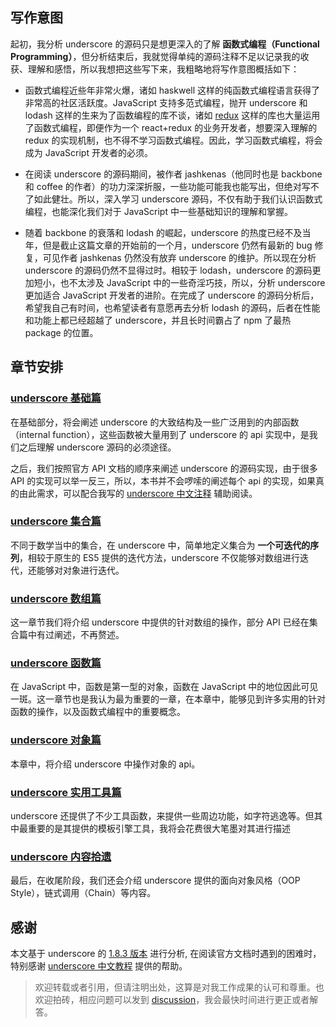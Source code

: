 写作意图
--------

起初，我分析 underscore 的源码只是想更深入的了解 **函数式编程（Functional Programming）**，但分析结束后，我就觉得单纯的源码注释不足以记录我的收获、理解和感悟，所以我想把这些写下来，我粗略地将写作意图概括如下：

-	函数式编程近些年非常火爆，诸如 haskwell 这样的纯函数式编程语言获得了非常高的社区活跃度。JavaScript 支持多范式编程，抛开 underscore 和 lodash 这样的生来为了函数编程的库不谈，诸如 [redux](https://github.com/reactjs/redux) 这样的库也大量运用了函数式编程，即便作为一个 react+redux 的业务开发者，想要深入理解的 redux 的实现机制，也不得不学习函数式编程。因此，学习函数式编程，将会成为 JavaScript 开发者的必须。

-	在阅读 underscore 的源码期间，被作者 jashkenas（他同时也是 backbone 和 coffee 的作者）的功力深深折服，一些功能可能我也能写出，但绝对写不了如此健壮。所以，深入学习 underscore 源码，不仅有助于我们认识函数式编程，也能深化我们对于 JavaScript 中一些基础知识的理解和掌握。

-	随着 backbone 的衰落和 lodash 的崛起，underscore 的热度已经不及当年，但是截止这篇文章的开始前的一个月，underscore 仍然有最新的 bug 修复，可见作者 jashkenas 仍然没有放弃 underscore 的维护。所以现在分析 underscore 的源码仍然不显得过时。相较于 lodash，underscore 的源码更加短小，也不太涉及 JavaScript 中的一些奇淫巧技，所以，分析 underscore 更加适合 JavaScript 开发者的进阶。在完成了 underscore 的源码分析后，希望我自己有时间，也希望读者有意愿再去分析 lodash 的源码，后者在性能和功能上都已经超越了 underscore，并且长时间霸占了 npm 了最热 package 的位置。

章节安排
--------

### [underscore 基础篇](base/README.md)

在基础部分，将会阐述 underscore 的大致结构及一些广泛用到的内部函数（internal function），这些函数被大量用到了 underscore 的 api 实现中，是我们之后理解 underscore 源码的必须途径。

之后，我们按照官方 API 文档的顺序来阐述 underscore 的源码实现，由于很多 API 的实现可以举一反三，所以，本书并不会啰嗦的阐述每个 api 的实现，如果真的由此需求，可以配合我写的 [underscore 中文注释](https://github.com/yoyoyohamapi/underscore/blob/master/underscore.analysis.js) 辅助阅读。

### [underscore 集合篇](collection/README.md)

不同于数学当中的集合，在 underscore 中，简单地定义集合为 **一个可迭代的序列**，相较于原生的 ES5 提供的迭代方法，underscore 不仅能够对数组进行迭代，还能够对对象进行迭代。

### [underscore 数组篇](array/README.md)

这一章节我们将介绍 underscore 中提供的针对数组的操作，部分 API 已经在集合篇中有过阐述，不再赘述。

### [underscore 函数篇](function/README.md)

在 JavaScript 中，函数是第一型的对象，函数在 JavaScript 中的地位因此可见一斑。这一章节也是我认为最为重要的一章，在本章中，能够见到许多实用的针对函数的操作，以及函数式编程中的重要概念。

### [underscore 对象篇](object/README.md)

本章中，将介绍 underscore 中操作对象的 api。

### [underscore 实用工具篇](utils/README.md)

underscore 还提供了不少工具函数，来提供一些周边功能，如字符逃逸等。但其中最重要的是其提供的模板引擎工具，我将会花费很大笔墨对其进行描述

### [underscore 内容拾遗](supply/README.md)

最后，在收尾阶段，我们还会介绍 underscore 提供的面向对象风格（OOP Style），链式调用（Chain）等内容。

感谢
----

本文基于 underscore 的 [1.8.3 版本](https://github.com/jashkenas/underscore/tree/1.8.3) 进行分析, 在阅读官方文档时遇到的困难时，特别感谢 [underscore 中文教程](http://www.css88.com/doc/underscore/) 提供的帮助。

> 欢迎转载或者引用，但请注明出处，这算是对我工作成果的认可和尊重。也欢迎拍砖，相应问题可以发到 [discussion](https://www.gitbook.com/book/yoyoyohamapi/undersercore-analysis/discussions)，我会最快时间进行更正或者解答。
